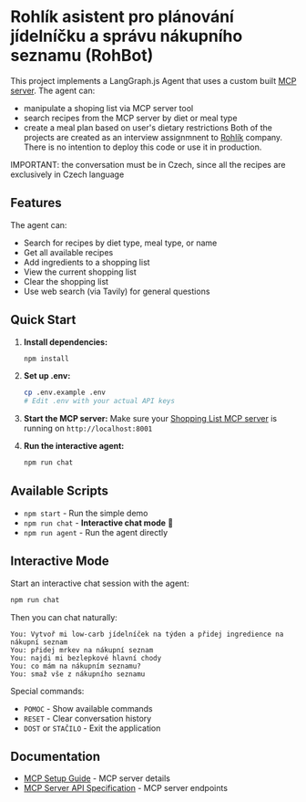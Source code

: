 # Rohlík asistent pro plánování jídelníčku a správu nákupního seznamu (RohBot)

This project implements a LangGraph.js Agent that uses a custom built [MCP server](https://github.com/jozso39/rohlik-mcp-server). The agent can:
- manipulate a shoping list via MCP server tool
- search recipes from the MCP server by diet or meal type
- create a meal plan based on user's dietary restrictions
Both of the projects are created as an interview assignmnent to [Rohlík](https://www.rohlik.cz/) company. There is no intention to deploy this code or use it in production.

IMPORTANT: the conversation must be in Czech, since all the recipes are exclusively in Czech language

## Features

The agent can:
- Search for recipes by diet type, meal type, or name
- Get all available recipes
- Add ingredients to a shopping list
- View the current shopping list
- Clear the shopping list
- Use web search (via Tavily) for general questions

## Quick Start

1. **Install dependencies:**
   ```bash
   npm install
   ```

2. **Set up .env:**
   ```bash
   cp .env.example .env
   # Edit .env with your actual API keys
   ```

3. **Start the MCP server:**
   Make sure your [Shopping List MCP server](https://github.com/jozso39/rohlik-mcp-server) is running on `http://localhost:8001`

4. **Run the interactive agent:**
   ```bash
   npm run chat
   ```

## Available Scripts

- `npm start` - Run the simple demo
- `npm run chat` - **Interactive chat mode** 💬
- `npm run agent` - Run the agent directly

## Interactive Mode

Start an interactive chat session with the agent:
```bash
npm run chat
```

Then you can chat naturally:
```
You: Vytvoř mi low-carb jídelníček na týden a přidej ingredience na nákupní seznam
You: přidej mrkev na nákupní seznam
You: najdi mi bezlepkové hlavní chody
You: co mám na nákupním seznamu?
You: smaž vše z nákupního seznamu
```

Special commands:
- `POMOC` - Show available commands
- `RESET` - Clear conversation history
- `DOST` or `STAČILO` - Exit the application

## Documentation

- [MCP Setup Guide](docs/MCP_README.md) - MCP server details
- [MCP Server API Specification](docs/swagger.yaml) - MCP server endpoints
